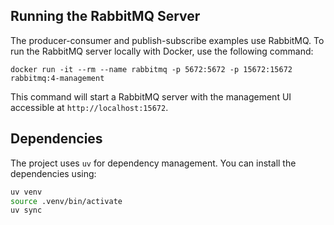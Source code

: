 ## Running the RabbitMQ Server

The producer-consumer and publish-subscribe examples use RabbitMQ. To run the RabbitMQ server locally with Docker, use the following command:

```
docker run -it --rm --name rabbitmq -p 5672:5672 -p 15672:15672 rabbitmq:4-management
```

This command will start a RabbitMQ server with the management UI accessible at `http://localhost:15672`.

## Dependencies

The project uses `uv` for dependency management.  You can install the dependencies using:

```bash
uv venv
source .venv/bin/activate
uv sync
```